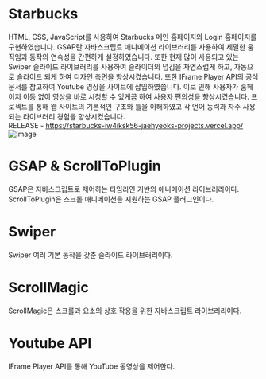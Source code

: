 # Starbucks
HTML, CSS, JavaScript를 사용하여 Starbucks 메인 홈페이지와 Login 홈페이지를 구현하였습니다. GSAP란 자바스크립트 애니메이션 라이브러리를 사용하여 세밀한 움직임과 동작의 연속성을 간편하게 설정하였습니다. 또한 현재 많이 사용되고 있는 Swiper 슬라이드 라이브러리를 사용하여 슬라이더의 넘김을 자연스럽게 하고, 자동으로 슬라이드 되게 하여 디자인 측면을 향상시켰습니다. 또한 IFrame Player API의 공식문서를 참고하여 Youtube 영상을 사이트에 삽입하였씁니다. 이로 인해 사용자가 홈페이지 이동 없이 영상을 바로 시청할 수 있게끔 하여 사용자 편의성을 향상시켰습니다. 프로젝트를 통해 웹 사이트의 기본적인 구조와 틀을 이해하였고 각 언어 능력과 자주 사용되는 라이브러리 경험을 향상시켰습니다.
<br>
RELEASE - https://starbucks-iw4iksk56-jaehyeoks-projects.vercel.app/
![image](https://github.com/hyeokii/starbucks/assets/92020565/743fe73b-a684-40aa-a2cb-7d9da46698bd)


# GSAP & ScrollToPlugin
GSAP은 자바스크립트로 제어하는 타임라인 기반의 애니메이션 라이브러리이다.
ScrollToPlugin은 스크롤 애니메이션을 지원하는 GSAP 플러그인이다.

# Swiper
Swiper 여러 기본 동작을 갖춘 슬라이드 라이브러리이다.

# ScrollMagic
ScrollMagic은 스크롤과 요소의 상호 작용을 위한 자바스크립트 라이브러리이다.

# Youtube API
IFrame Player API를 통해 YouTube 동영상을 제어한다.
